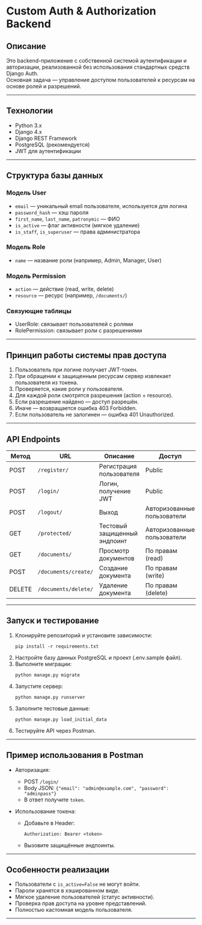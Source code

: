 
# Custom Auth & Authorization Backend

## Описание

Это backend-приложение с собственной системой аутентификации и авторизации, реализованной без использования стандартных средств Django Auth.  
Основная задача — управление доступом пользователей к ресурсам на основе ролей и разрешений.

---

## Технологии

- Python 3.x
- Django 4.x
- Django REST Framework
- PostgreSQL (рекомендуется)
- JWT для аутентификации

---

## Структура базы данных

### Модель User

- `email` — уникальный email пользователя, используется для логина
- `password_hash` — хэш пароля
- `first_name`, `last_name`, `patronymic` — ФИО
- `is_active` — флаг активности (мягкое удаление)
- `is_staff`, `is_superuser` — права администратора

### Модель Role

- `name` — название роли (например, Admin, Manager, User)

### Модель Permission

- `action` — действие (read, write, delete)
- `resource` — ресурс (например, `/documents/`)

### Связующие таблицы

- UserRole: связывает пользователей с ролями
- RolePermission: связывает роли с разрешениями

---

## Принцип работы системы прав доступа

1. Пользователь при логине получает JWT-токен.
2. При обращении к защищенным ресурсам сервер извлекает пользователя из токена.
3. Проверяется, какие роли у пользователя.
4. Для каждой роли смотрятся разрешения (action + resource).
5. Если разрешение найдено — доступ разрешён.
6. Иначе — возвращается ошибка 403 Forbidden.
7. Если пользователь не залогинен — ошибка 401 Unauthorized.

---

## API Endpoints

| Метод | URL                   | Описание                     | Доступ                        |
|-------|-----------------------|------------------------------|------------------------------|
| POST  | `/register/`          | Регистрация пользователя     | Public                       |
| POST  | `/login/`             | Логин, получение JWT         | Public                       |
| POST  | `/logout/`            | Выход                        | Авторизованные пользователи  |
| GET   | `/protected/`         | Тестовый защищенный эндпоинт | Авторизованные пользователи  |
| GET   | `/documents/`         | Просмотр документов          | По правам (read)             |
| POST  | `/documents/create/`  | Создание документа           | По правам (write)            |
| DELETE| `/documents/delete/`  | Удаление документа           | По правам (delete)           |

---

## Запуск и тестирование

1. Клонируйте репозиторий и установите зависимости:
   ```
   pip install -r requirements.txt
   ```
2. Настройте базу данных PostgreSQL и проект (.env.sample файл).
3. Выполните миграции:
   ```
   python manage.py migrate
   ```
4. Запустите сервер:
   ```
   python manage.py runserver
   ```
5. Заполните тестовые данные:
   ```
   python manage.py load_initial_data
   ```
6. Тестируйте API через Postman.

---

## Пример использования в Postman

- Авторизация:
  - POST `/login/`
  - Body JSON: `{"email": "admin@example.com", "password": "adminpass"}`
  - В ответ получите `token`.

- Использование токена:
  - Добавьте в Header:
    ```
    Authorization: Bearer <token>
    ```
  - Вызовите защищённые эндпоинты.

---

## Особенности реализации

- Пользователи с `is_active=False` не могут войти.
- Пароли хранятся в хэшированном виде.
- Мягкое удаление пользователей (статус активности).
- Проверка прав доступа на уровне представлений.
- Полностью кастомная модель пользователя.

---
